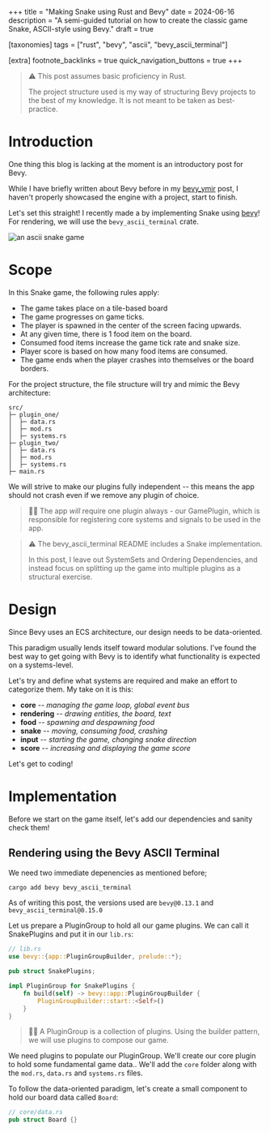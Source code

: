 +++
title = "Making Snake using Rust and Bevy"
date = 2024-06-16
description = "A semi-guided tutorial on how to create the classic game Snake, ASCII-style using Bevy."
draft = true

[taxonomies]
tags = ["rust", "bevy", "ascii", "bevy_ascii_terminal"]

[extra]
footnote_backlinks = true
quick_navigation_buttons = true
+++

> ⚠️ This post assumes basic proficiency in Rust.
>
> The project structure used is my way of structuring Bevy projects to the best of my knowledge. It is not meant to be taken as best-practice.

# Introduction

One thing this blog is lacking at the moment is an introductory post for Bevy.

While I have briefly written about Bevy before in my [bevy_ymir](../creating-worlds-in-bevy) post, I haven't properly showcased the engine with a project, start to finish.

Let's set this straight! I recently made a by implementing Snake using [bevy](https://bevyengine.org/)! For rendering, we will use the `bevy_ascii_terminal` crate.

![an ascii snake game](img/snake.png)

# Scope

In this Snake game, the following rules apply:

- The game takes place on a tile-based board
- The game progresses on game ticks.
- The player is spawned in the center of the screen facing upwards.
- At any given time, there is 1 food item on the board.
- Consumed food items increase the game tick rate and snake size.
- Player score is based on how many food items are consumed.
- The game ends when the player crashes into themselves or the board borders.

For the project structure, the file structure will try and mimic the Bevy architecture:

```
src/
├─ plugin_one/
│  ├─ data.rs
│  ├─ mod.rs
│  ├─ systems.rs
├─ plugin_two/
│  ├─ data.rs
│  ├─ mod.rs
│  ├─ systems.rs
├─ main.rs
```

We will strive to make our plugins fully independent -- this means the app should not crash even if we remove any plugin of choice.

> 🙋🏼 The app _will_ require one plugin always - our GamePlugin, which is responsible for registering core systems and signals to be used in the app.

> ⚠️ The bevy_ascii_terminal README includes a Snake implementation.
>
> In this post, I leave out SystemSets and Ordering Dependencies, and instead focus on splitting up the game into multiple plugins as a structural exercise.

# Design

Since Bevy uses an ECS architecture, our design needs to be data-oriented.

This paradigm usually lends itself toward modular solutions. I've found the best way to get going with Bevy is to identify what functionality is expected on a systems-level.

Let's try and define what systems are required and make an effort to categorize them. My take on it is this:

- **core** -- _managing the game loop, global event bus_
- **rendering** -- _drawing entities, the board, text_
- **food** -- _spawning and despawning food_
- **snake** -- _moving, consuming food, crashing_
- **input** -- _starting the game, changing snake direction_
- **score** -- _increasing and displaying the game score_

Let's get to coding!

# Implementation

Before we start on the game itself, let's add our dependencies and sanity check them!

## Rendering using the Bevy ASCII Terminal

We need two immediate depenencies as mentioned before;

```bash
cargo add bevy bevy_ascii_terminal
```

As of writing this post, the versions used are `bevy@0.13.1` and `bevy_ascii_terminal@0.15.0`

Let us prepare a PluginGroup to hold all our game plugins. We can call it SnakePlugins and put it in our `lib.rs`:

```rust
// lib.rs
use bevy::{app::PluginGroupBuilder, prelude::*};

pub struct SnakePlugins;

impl PluginGroup for SnakePlugins {
    fn build(self) -> bevy::app::PluginGroupBuilder {
        PluginGroupBuilder::start::<Self>()
    }
}
```

> 🙋🏼 A PluginGroup is a collection of plugins. Using the builder pattern, we will use plugins to compose our game.

We need plugins to populate our PluginGroup. We'll create our core plugin to hold some fundamental game data.. We'll add the `core` folder along with the `mod.rs`, `data.rs` and `systems.rs` files.

To follow the data-oriented paradigm, let's create a small component to hold our board data called `Board`:

```rust
// core/data.rs
pub struct Board {}

```
